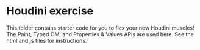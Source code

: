 # Houdini exercise

This folder contains starter code for you to flex your new Houdini muscles! The Paint, Typed OM, and Properties & Values APIs are used here. See the html and js files for instructions.